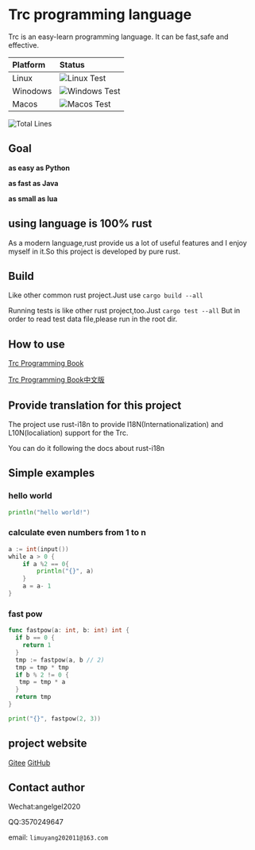 # Trc programming language

Trc is an easy-learn programming language. It can be fast,safe and effective.

| Platform | Status                                                                                                |
|:---------|:------------------------------------------------------------------------------------------------------|
| Linux    | ![Linux Test](https://img.shields.io/github/actions/workflow/status/limuy2022/trc/rust_linux.yml)     |
| Winodows | ![Windows Test](https://img.shields.io/github/actions/workflow/status/limuy2022/trc/rust_windows.yml) |
| Macos    | ![Macos Test](https://img.shields.io/github/actions/workflow/status/limuy2022/trc/rust_macos.yml)     |

![Total Lines](https://tokei.rs/b1/github/limuy2022/trc)

## Goal

**as easy as Python**

**as fast as Java**

**as small as lua**

## using language is 100% rust

As a modern language,rust provide us a lot of useful features and I enjoy myself in it.So this project is developed by pure rust.

## Build

Like other common rust project.Just use `cargo build --all`

Running tests is like other rust project,too.Just `cargo test --all`
But in order to read test data file,please run in the root dir.

## How to use

[Trc Programming Book](docs/usage.md)

[Trc Programming Book中文版](docs/usage-zh.md)

## Provide translation for this project

The project use rust-i18n to provide I18N(Internationalization) and L10N(localiation) support for the Trc.

You can do it following the docs about rust-i18n

## Simple examples

### hello world

```go
println("hello world!")
```

### calculate even numbers from 1 to n

```go
a := int(input())
while a > 0 {
    if a %2 == 0{
        println("{}", a)
    }
    a = a- 1
}
```

### fast pow

```go
func fastpow(a: int, b: int) int {
  if b == 0 {
    return 1
  }
  tmp := fastpow(a, b // 2)
  tmp = tmp * tmp
  if b % 2 != 0 {
   tmp = tmp * a
  }
  return tmp
}

print("{}", fastpow(2, 3))
```

## project website

[Gitee](https://gitee.com/li-muyangangel/trc.git)
[GitHub](https://github.com/limuy2022/trc.git)

## Contact author

Wechat:angelgel2020

QQ:3570249647

email: `limuyang202011@163.com`
